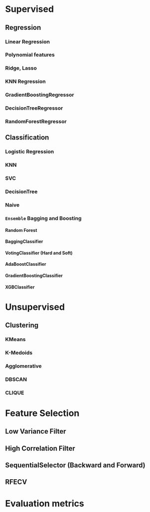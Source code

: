 # Supervised

## Regression
###     Linear Regression
###     Polynomial features
###     Ridge, Lasso 
###     KNN Regression
###     GradientBoostingRegressor
###     DecisionTreeRegressor
###     RandomForestRegressor

## Classification
### Logistic Regression
### KNN
### SVC
### DecisionTree
### Naive
### `Ensemble` Bagging and Boosting
#### Random Forest
#### BaggingClassifier
#### VotingClassifier (Hard and Soft)
#### AdaBoostClassifier
#### GradientBoostingClassifier
#### XGBClassifier

# Unsupervised

## Clustering
### KMeans
### K-Medoids
### Agglomerative
### DBSCAN
### CLIQUE


# Feature Selection
## Low Variance Filter
## High Correlation Filter
## SequentialSelector (Backward and Forward)
## RFECV


# Evaluation metrics


